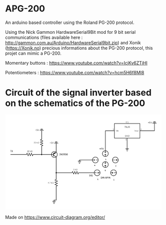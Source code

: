 # APG-200
An arduino based controller using the Roland PG-200 protocol.

Using the Nick Gammon HardwareSerial9Bit mod for 9 bit serial communications (files available here : http://gammon.com.au/Arduino/HardwareSerial9bit.zip) and Xonik (https://Xonik.no) precious informations about the PG-200 protocol, this projet can mimic a PG-200.

Momentary buttons : 
https://www.youtube.com/watch?v=IcjKv6ZTiHI

Potentiometers :
https://www.youtube.com/watch?v=hcm5H6f8MI8

# Circuit of the signal inverter based on the schematics of the PG-200
![alt text](https://github.com/deboxta/APG-200/blob/master/Diagram/circuit%2B%2B.png)

Made on https://www.circuit-diagram.org/editor/
